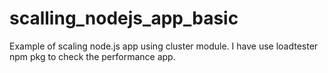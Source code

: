 # scalling_nodejs_app_basic
Example of scaling node.js app using cluster module. I have use loadtester npm pkg to check the performance app.
